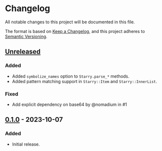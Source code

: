 # Changelog

All notable changes to this project will be documented in this file.

The format is based on [Keep a Changelog](https://keepachangelog.com/),
and this project adheres to [Semantic Versioning](https://semver.org/).

## [Unreleased](https://github.com/takemar/starry/compare/0.1.0...main)

### Added

- Added `symbolize_names` option to `Starry.parse_*` methods.
- Added pattern matching support in `Starry::Item` and `Starry::InnerList`.

### Fixed

- Add explicit dependency on base64 by @nomadium in #1

## [0.1.0](https://github.com/takemar/starry/compare/e4e86131b013819935425b9e438cc8e8734bf3fd...0.1.0) - 2023-10-07

### Added

- Initial release.
